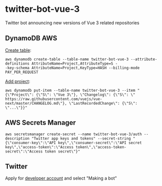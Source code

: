 # twitter-bot-vue-3
Twitter bot announcing new versions of Vue 3 related repositories

## DynamoDB AWS
[Create table](https://awscli.amazonaws.com/v2/documentation/api/latest/reference/dynamodb/create-table.html):
```
aws dynamodb create-table --table-name twitter-bot-vue-3 --attribute-definitions AttributeName=Project,AttributeType=S -
-key-schema AttributeName=Project,KeyType=HASH --billing-mode PAY_PER_REQUEST
```

[Add project](https://awscli.amazonaws.com/v2/documentation/api/latest/reference/dynamodb/put-item.html):
```
aws dynamodb put-item --table-name twitter-bot-vue-3 --item "{\"Project\": {\"S\": \"Vue 3\"}, \"Changelog\": {\"S\": \"
https://raw.githubusercontent.com/vuejs/vue-next/master/CHANGELOG.md\"}, \"LastRecordedChange\": {\"S\": \"...\"}}"
```

## AWS Secrets Manager
```
aws secretsmanager create-secret --name twitter-bot-vue-3/auth --description "Twitter app keys and tokens" --secret-string "{\"consumer-key\":\"API key\",\"consumer-secret\":\"API secret key\",\"access-token\":\"Access token\",\"access-token-secret\":\"Access token secret\"}"
```

## Twitter
Apply for [developer account](https://developer.twitter.com/en/apply/user.html) and select "Making a bot"
